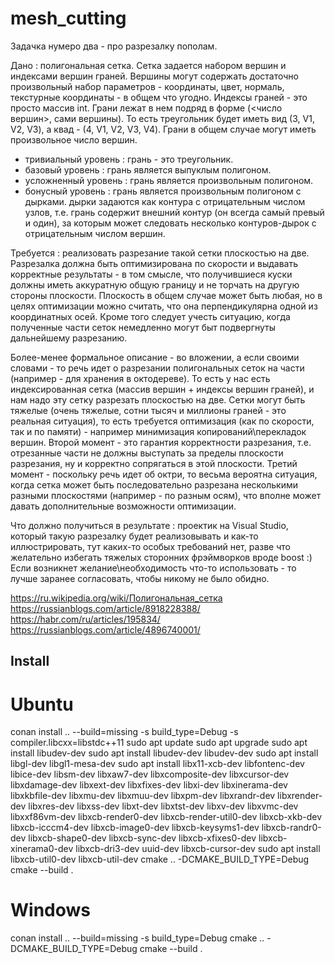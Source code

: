 # mesh_cutting
Задачка нумеро два - про разрезалку пополам.

Дано : полигональная сетка.
Сетка задается набором вершин и индексами вершин граней.
Вершины могут содержать достаточно произвольный набор параметров - 
координаты, цвет, нормаль, текстурные координаты - в общем что угодно.
Индексы граней - это просто массив int. Грани лежат в нем подряд в форме 
(<число вершин>, сами вершины).
То есть треугольник будет иметь вид (3, V1, V2, V3), а квад - (4, V1, V2, V3, V4).
Грани в общем случае могут иметь произвольное число вершин.
- тривиальный уровень : грань - это треугольник.
- базовый уровень : грань является выпуклым полигоном. 
- усложненный уровень : грань является произвольным полигоном.
- бонусный уровень : грань является произвольным полигоном с дырками.
дырки задаются как контура с отрицательным числом узлов, т.е.
грань содержит внешний контур (он всегда самый превый и один), 
за которым может следовать
несколько контуров-дырок с отрицательным числом вершин.

Требуется : реализовать разрезание такой сетки плоскостью на две.
Разрезалка должна быть оптимизирована по скорости и выдавать 
корректные результаты - 
в том смысле, что получившиеся куски должны иметь аккуратную 
общую границу и не торчать на другую стороны плоскости.
Плоскость в общем случае может быть любая, но в целях оптимизации 
можно считать, что она перпендикулярна одной 
из координатных осей. Кроме того следует учесть ситуацию, когда 
полученные части сеток немедленно могут быт подвергнуты
дальнейшему разрезанию.

Более-менее формальное описание - во вложении, а если своими
словами - то речь идет о разрезании полигональных сеток на части
(например - для хранения в октодереве). То есть у нас есть
индексированная сетка (массив вершин + индексы вершин граней), и нам
надо эту сетку разрезать плоскостью на две.
Сетки могут быть тяжелые (очень тяжелые, сотни тысяч и миллионы граней -
это реальная ситуация), то есть требуется оптимизация (как по скорости,
так и по памяти) - например минимизация копирований\перекладок вершин.
Второй момент - это гарантия корректности разрезания, т.е. отрезанные
части не должны выступать за пределы плоскости разрезания, ну и
корректно сопрягаться в этой плоскости.
Третий момент - поскольку речь идет об октри, то весьма вероятна
ситуация, когда сетка может быть последовательно разрезана несколькими
разными плоскостями (например - по разным осям), что вполне может давать
дополнительные возможности оптимизации.

Что должно получиться в результате : проектик на Visual Studio, который
такую разрезалку будет реализовывать и как-то иллюстрировать, тут
каких-то особых требований нет, разве что желательно избегать тяжелых
сторонних фрэймворков вроде boost :)
Если возникнет желание\необходимость что-то использовать - то лучше
заранее согласовать, чтобы никому не было обидно.

https://ru.wikipedia.org/wiki/Полигональная_сетка
https://russianblogs.com/article/8918228388/
https://habr.com/ru/articles/195834/
https://russianblogs.com/article/4896740001/



## Install 
# Ubuntu

conan install .. --build=missing -s build_type=Debug -s compiler.libcxx=libstdc++11
sudo apt update
sudo apt upgrade
sudo apt install libudev-dev
sudo apt install libudev-dev libudev-dev
sudo apt install libgl-dev libgl1-mesa-dev
sudo apt install libx11-xcb-dev libfontenc-dev libice-dev libsm-dev libxaw7-dev libxcomposite-dev libxcursor-dev libxdamage-dev libxext-dev libxfixes-dev libxi-dev libxinerama-dev libxkbfile-dev libxmu-dev libxmuu-dev libxpm-dev libxrandr-dev libxrender-dev libxres-dev libxss-dev libxt-dev libxtst-dev libxv-dev libxvmc-dev libxxf86vm-dev libxcb-render0-dev libxcb-render-util0-dev libxcb-xkb-dev libxcb-icccm4-dev libxcb-image0-dev libxcb-keysyms1-dev libxcb-randr0-dev libxcb-shape0-dev libxcb-sync-dev libxcb-xfixes0-dev libxcb-xinerama0-dev libxcb-dri3-dev uuid-dev libxcb-cursor-dev
sudo apt install libxcb-util0-dev libxcb-util-dev
cmake .. -DCMAKE_BUILD_TYPE=Debug
cmake --build .

# Windows

conan install .. --build=missing -s build_type=Debug
cmake .. -DCMAKE_BUILD_TYPE=Debug
cmake --build .

